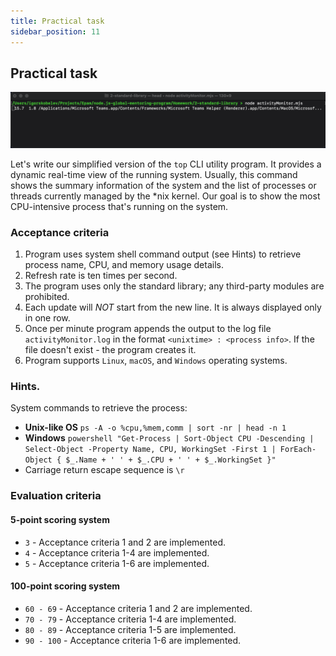 ```yaml
---
title: Practical task
sidebar_position: 11
---
```


## Practical task

![Example](img/example.gif)

Let's write our simplified version of the `top` CLI utility program. It provides a dynamic real-time view of the running system. Usually, this command shows the summary information of the system and the list of processes or threads currently managed by the *nix kernel. Our goal is to show the most CPU-intensive process that's running on the system.

### Acceptance criteria
1. Program uses system shell command output (see Hints) to retrieve process name, CPU, and memory usage details.
2. Refresh rate is ten times per second.
3. The program uses only the standard library; any third-party modules are prohibited.
4. Each update will *NOT* start from the new line. It is always displayed only in one row.
5. Once per minute program appends the output to the log file `activityMonitor.log` in the format `<unixtime> : <process info>`. If the file doesn't exist - the program creates it.
6. Program supports `Linux`, `macOS`, and `Windows` operating systems.

### Hints.
System commands to retrieve the process:
- **Unix-like OS** `ps -A -o %cpu,%mem,comm | sort -nr | head -n 1`
- **Windows** `powershell "Get-Process | Sort-Object CPU -Descending | Select-Object -Property Name, CPU, WorkingSet -First 1 | ForEach-Object { $_.Name + ' ' + $_.CPU + ' ' + $_.WorkingSet }"`
- Carriage return escape sequence is `\r`

### Evaluation criteria

#### 5-point scoring system
- `3` - Acceptance criteria 1 and 2 are implemented.
- `4` - Acceptance criteria 1-4 are implemented.
- `5` - Acceptance criteria 1-6 are implemented.

#### 100-point scoring system
- `60 - 69` - Acceptance criteria 1 and 2 are implemented.
- `70 - 79` - Acceptance criteria 1-4 are implemented.
- `80 - 89` - Acceptance criteria 1-5 are implemented.
- `90 - 100` - Acceptance criteria 1-6 are implemented.